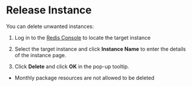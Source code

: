 ﻿# Release Instance

You can delete unwanted instances:

1. Log in to the  [Redis Console](https://redis-console.jdcloud.com/redis) to locate the target instance

2. Select the target instance and click **Instance Name** to enter the details of the instance page.

3. Click **Delete** and click **OK** in the pop-up tooltip.
 - Monthly package resources are not allowed to be deleted
